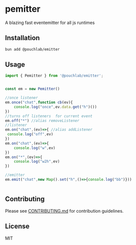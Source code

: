 # pemitter

A blazing fast eventemitter for all js runtimes

## Installation

```bash
bun add @pouchlab/emitter
```

## Usage

```typescript
import { Pemitter } from '@pouchlab/emitter';


const em = new Pemitter()

//once listener
em.once("chat",function cb(ev){
    console.log("once",ev.data.get("h")())
})
//turns off listeners  for current event
em.off("*") //alias removeListener
//listener
em.on("chat",(ev)=>{ //alias addListener
 console.log("off",ev)
})
em.on("chat",(ev)=>{
    console.log("w",ev)
})
em.on("*",(ev)=>{
    console.log("w2h",ev)
}) 

//emitter
em.emit("chat",new Map().set("h",()=>{console.log("bb")}))   



```

## Contributing

Please see [CONTRIBUTING.md](./CONTRIBUTING.md) for contribution guidelines.

## License

MIT
